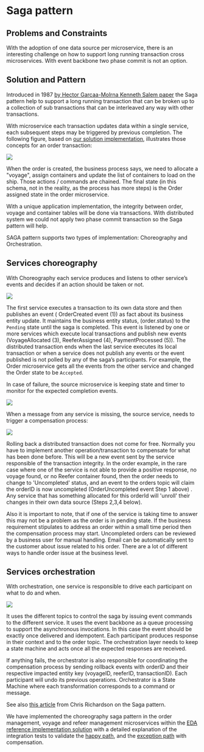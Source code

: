 
# Saga pattern

## Problems and Constraints

With the adoption of one data source per microservice, there is an interesting challenge on how to support long running transaction cross microservices. With event backbone two phase commit is not an option. 

## Solution and Pattern

Introduced in 1987 [by Hector Garcaa-Molrna Kenneth Salem paper](https://www.cs.cornell.edu/andru/cs711/2002fa/reading/sagas.pdf) the Saga pattern help to support a long running transaction that can be broken up to a collection of sub transactions that can be interleaved any way with other transactions.

With microservice each transaction updates data within a single service, each subsequent steps may be triggered by previous completion. The following figure, based on [our solution implementation](https://ibm-cloud-architecture.github.io/refarch-kc), illustrates those concepts for an order transaction:

![](images/saga-ctx.png)

When the order is created, the business process says, we need to allocate a "voyage", assign containers and update the list of containers to load on the ship. Those actions / commands are chained. The final state (in this schema, not in the reality, as the process has more steps) is the Order assigned state in the order microservice. 

With a unique application implementation, the integrity between order, voyage and container tables will be done via transactions. With distributed system we could not apply two phase commit transaction so the Saga pattern will help.

SAGA pattern supports two types of implementation: Choreography and Orchestration. 

## Services choreography

With Choreography each service produces and listens to other service’s events and decides if an action should be taken or not.

![](images/saga-choreo.png)

The first service executes a transaction to its own data store and then publishes an event ( OrderCreated event (1)) as fact about its business entity update. It maintains the business entity status, (order.status) to the `Pending` state until the saga is completed. This event is listened by one or more services which execute local transactions and publish new events (VoyageAllocated (3), ReeferAssigned (4), PaymentProcessed (5)).
The distributed transaction ends when the last service executes its local transaction or when a service does not publish any events or the event published is not polled by any of the saga’s participants. For example, the Order microservice gets all the events from the other service and changed the Order state to be `Accepted`.

In case of failure, the source microservice is keeping state and timer to monitor for the expected completion events.

![](images/saga-choreo-fail.png)

When a message from any service is missing, the source service, needs to trigger a compensation process:

![](images/saga-compensation.png)

Rolling back a distributed transaction does not come for free. Normally you have to implement another operation/transaction to compensate for what has been done before. This will be a new event sent by the service responsible of the transaction integrity. In the order example, in the rare case where one of the service is not able to provide a positive response, no voyage found, or no Reefer container found, then the order needs to change to 'Uncompleted' status, and an event to the orders topic will claim the orderID is now uncompleted (OrderUncompleted event Step 1 above) . Any service that has something allocated for this orderId will 'unroll' their changes in their own data source  (Steps 2,3,4 below).

Also it is important to note, that if one of the service is taking time to answer this may not be a problem as the order is in pending state. If the business requirement stipulates to address an order within a small time period then the compensation process may start. Uncompleted orders can be reviewed by a business user for manual handling. Email can be automatically sent to the customer about issue related to his order. There are a lot of different ways to handle order issue at the business level.

## Services orchestration

With orchestration, one service is responsible to drive each participant on what to do and when.

![](images/saga-ochestration.png)

It uses the different topics to control the saga by issuing event commands to the different service. It uses the event backbone as a queue processing to support the asynchronous invocations. In this case the event should be exactly once delivered and idempotent. Each participant produces response in their context and to the order topic. The orchestration layer needs to keep a state machine and acts once all the expected responses are received.  

If anything fails, the orchestrator is also responsible for coordinating the compensation process by sending rollback events with orderID and their respective impacted entity key (voyageID, reeferID, transactionID). Each  participant will undo its previous operations.
Orchestrator is a State Machine where each transformation corresponds to a command or message.

See also [this article](https://microservices.io/patterns/data/saga.html) from Chris Richardson on the Saga pattern.

We have implemented the choreography saga pattern in the order management, voyage and refeer management microservices within the [EDA reference implementation solution](https://ibm-cloud-architecture.github.io/refarch-kc/deployments/reposlist/) with a detailed explanation of the integration tests to validate the [happy path](https://ibm-cloud-architecture.github.io/refarch-kc/itg-tests/happy-path/happy_path/), and the [exception path](https://ibm-cloud-architecture.github.io/refarch-kc/itg-tests/saga/saga/) with compensation.

